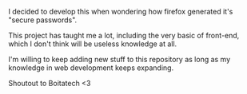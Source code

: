I decided to develop this when wondering how firefox generated it's "secure passwords".

This project has taught me a lot, including the very basic of front-end, which I don't think will be useless knowledge at all.

I'm willing to keep adding new stuff to this repository as long as my knowledge in web development keeps expanding.

Shoutout to Boitatech <3
